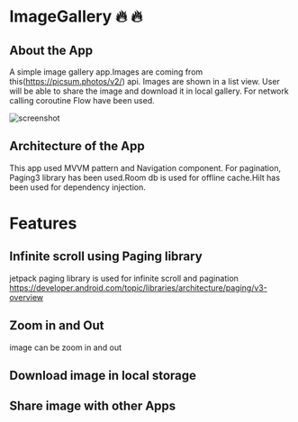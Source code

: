 # ImageGallery 🔥 🔥

## About the App
A simple image gallery app.Images are coming from this(https://picsum.photos/v2/) api. Images are shown in a list view. User will be able to share the image and download it in local gallery. For network calling coroutine Flow have been used.

![screenshot](images/gif.gif)

## Architecture of the App
This app used MVVM pattern and Navigation component. For pagination, Paging3 library has been used.Room db is used for offline cache.Hilt has been used for dependency injection.

# Features
## Infinite scroll using Paging library
jetpack paging library is used for infinite scroll and pagination
https://developer.android.com/topic/libraries/architecture/paging/v3-overview

## Zoom in and Out
image can be zoom in and out

## Download image in local storage

## Share image with other Apps
